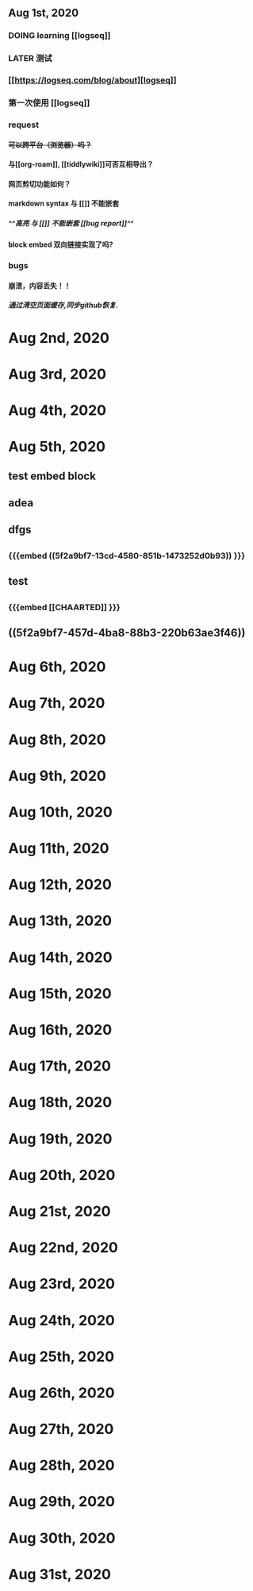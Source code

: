 ## Aug 1st, 2020
### DOING learning [[logseq]]





### LATER 测试


### [[https://logseq.com/blog/about][logseq]]
### 
### 第一次使用 [[logseq]]
### request
#### ~~可以跨平台（浏览器）吗？~~
#### 与[[org-roam]], [[tiddlywiki]]可否互相导出？
#### 网页剪切功能如何？
#### markdown syntax 与 [[]] 不能嵌套
##### ^^高亮 与 [[]] 不能嵌套  [[bug report]]^^
#### block embed 双向链接实现了吗?
### bugs
#### 崩溃，内容丢失！！
##### 通过清空页面缓存,同步github恢复.
# Aug 2nd, 2020
# Aug 3rd, 2020
# Aug 4th, 2020
# Aug 5th, 2020
## test embed block
## adea
## dfgs
##
### 
### {{{embed ((5f2a9bf7-13cd-4580-851b-1473252d0b93)) }}}
#### 
## test
##
## 
### {{{embed [[CHAARTED]] }}} 
## ((5f2a9bf7-457d-4ba8-88b3-220b63ae3f46)) 
# Aug 6th, 2020
# Aug 7th, 2020
# Aug 8th, 2020
# Aug 9th, 2020
# Aug 10th, 2020
# Aug 11th, 2020
# Aug 12th, 2020
# Aug 13th, 2020
# Aug 14th, 2020
# Aug 15th, 2020
# Aug 16th, 2020
# Aug 17th, 2020
# Aug 18th, 2020
# Aug 19th, 2020
# Aug 20th, 2020
# Aug 21st, 2020
# Aug 22nd, 2020
# Aug 23rd, 2020
# Aug 24th, 2020
# Aug 25th, 2020
# Aug 26th, 2020
# Aug 27th, 2020
# Aug 28th, 2020
# Aug 29th, 2020
# Aug 30th, 2020
# Aug 31st, 2020